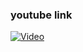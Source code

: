 ### youtube link

[![Video](https://img.youtube.com/vi/mRuNEYL6wbw/maxresdefault.jpg)](https://www.youtube.com/watch?v=mRuNEYL6wbw)
